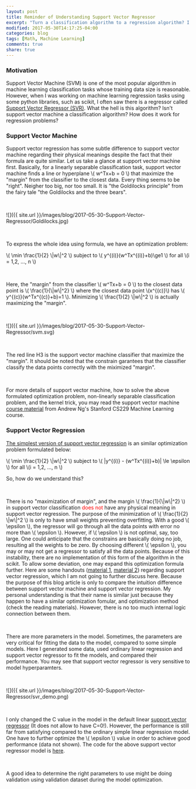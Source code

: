 ```yaml
---
layout: post
title: Reminder of Understanding Support Vector Regressor
excerpt: "Turn a classification algorithm to a regression algorithm? I don't think so."
modified: 2017-05-30T14:17:25-04:00
categories: blog
tags: [Math, Machine Learning]
comments: true
share: true
---
```


### Motivation

Support Vector Machine (SVM) is one of the most popular algorithm in machine learning classification tasks whose training data size is reasonable. However, when I was working on machine learning regression tasks using some python libraries, such as scikit, I often saw there is a regressor called [Support Vector Regressor (SVR)](http://scikit-learn.org/stable/auto_examples/svm/plot_svm_regression.html#sphx-glr-auto-examples-svm-plot-svm-regression-py). What the hell is this algorithm? Isn't support vector machine a classification algorithm? How does it work for regression problems? 

### Support Vector Machine

Support vector regression has some subtle difference to support vector machine regarding their physical meanings despite the fact that their formula are quite similar. Let us take a glance at support vector machine first. Basically, for a linearly separable classification task, support vector machine finds a line or hyperplane \\( w^Tx+b = 0 \\) that maximize the "margin" from the classifier to the closest data. Every thing seems to be "right". Neigher too big, nor too small. It is "the Goldilocks principle" from the fairy tale "the Goldilocks and the three bears". 

<br />

![]({{ site.url }}/images/blog/2017-05-30-Support-Vector-Regressor/Goldilocks.jpg)

<br />

To express the whole idea using formula, we have an optimization problem:

\\( \min \frac{1}{2} \\|w\\|^2 \\) subject to \\( y^{(i)}(w^Tx^{(i)}+b)\ge1 \\) for all \\(i = 1,2, ..., n \\)

<br />

Here, the "margin" from the classifier \\( w^Tx+b = 0 \\) to the closest data point is \\( \frac{1}{\\|w\\|^2} \\) where the closest data point \\(x^{(c)}\\) has \\( y^{(c)}(w^Tx^{(c)}+b)=1 \\). Minimizing \\( \frac{1}{2} \\|w\\|^2 \\) is actually maximizing the "margin".

<br />

![]({{ site.url }}/images/blog/2017-05-30-Support-Vector-Regressor/svm.svg)

<br />

The red line H3 is the support vector machine classifier that maximize the "margin". It should be noted that the constrain garantees that the classifier classify the data points correctly with the miximized "margin".

<br />

For more details of support vector machine, how to solve the above formulated optimization problem, non-linearly separable classification problem, and the kernel trick, you may read the support vector machine [course material](/downloads/blog/2017-05-30-Support-Vector-Regressor/support-vector-machine.pdf) from Andrew Ng's Stanford CS229 Machine Learning course.

### Support Vector Regression

[The simplest version of support vector regression](https://en.wikipedia.org/wiki/Support_vector_machine#Regression) is an similar optimization problem formulated below:

\\( \min \frac{1}{2} \\|w\\|^2 \\) subject to \\( \|y^{(i)} - (w^Tx^{(i)}+b)\| \le \epsilon \\) for all \\(i = 1,2, ..., n \\)

So, how do we understand this?

<br />

There is no "maximization of margin", and the margin \\( \frac{1}{\\|w\\|^2} \\) in support vector classification <font color="red">does not</font> have any physical meaning in support vector regression. The purpose of the minimization of \\( \frac{1}{2} \\|w\\|^2 \\) is only to have small weights preventing overfitting. With a good \\( \epsilon \\), the regressor will go through all the data points with error no more than \\( \epsilon \\). However, if \\( \epsilon \\) is not optimal, say, too large. One could anticipate that the constrains are basically doing no job, resulting all the weights to be zero. By choosing different \\( \epsilon \\), you may or may not get a regressor to satisfy all the data points. Because of this instability, there are no implementation of this form of the algorithm in the scikit. To allow some deviation, one may expand this optimization formula further. Here are some handouts ([material 1](https://www.mathworks.com/help/stats/understanding-support-vector-machine-regression.html?requestedDomain=www.mathworks.com), [material 2](/downloads/blog/2017-05-30-Support-Vector-Regressor/support-vector-regressor.pdf)) regarding support vector regression, which I am not going to further discuss here. Because the purpose of this blog article is only to compare the intuition difference between support vector machine and support vector regression. My personal understanding is that their name is similar just because they happen to have a similar optimization fomular, and optimization method (check the reading materials). However, there is no too much internal logic connection between them. 

<br />

There are more parameters in the model. Sometimes, the parameters are very critical for fitting the data to the model, compared to some simple models. Here I generated some data, used ordinary linear regression and support vector regressor to fit the models, and compared their performance. You may see that support vector regressor is very sensitive to model hyperparamters.

<br />

![]({{ site.url }}/images/blog/2017-05-30-Support-Vector-Regressor/svr_demo.png)

<br />

I only changed the C value in the model in the default linear [support vector regressor](http://scikit-learn.org/stable/modules/generated/sklearn.svm.SVR.html#sklearn.svm.SVR) (It does not allow to have C=0!). However, the performance is still far from satisfying compared to the ordinary simple linear regression model. One have to further optimize the \\( \epsilon \\) value in order to achieve good performance (data not shown). The code for the above support vector regressor model is [here](https://github.com/leimao/leimao.github.io/blob/master/downloads/blog/2017-05-30-Support-Vector-Regressor/SVR.ipynb).

<br />

A good idea to determine the right parameters to use might be doing validation using validation dataset during the model optimization.
